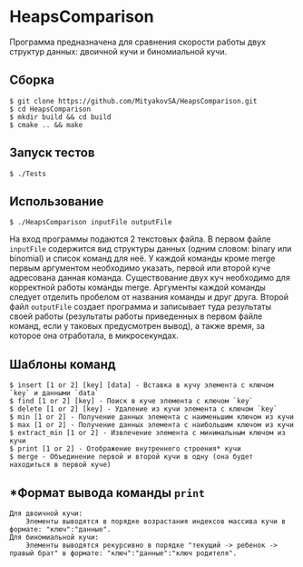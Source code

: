 # HeapsComparison

Программа предназначена для сравнения скорости работы двух структур данных: двоичной кучи и биномиальной кучи.

## Сборка

```ShellSession
$ git clone https://github.com/MityakovSA/HeapsComparison.git
$ cd HeapsComparison
$ mkdir build && cd build
$ cmake .. && make
```

## Запуск тестов

```ShellSession
$ ./Tests
```

## Использование

```ShellSession
$ ./HeapsComparison inputFile outputFile
```

На вход программы подаются 2 текстовых файла. В первом файле `inputFile` содержится вид структуры данных (одним словом: binary или binomial) и список команд для неё. У каждой команды кроме merge первым аргументом необходимо указать, первой или второй куче адресована данная команда. Существование двух куч необходимо для корректной работы команды merge. Аргументы каждой команды следует отделить пробелом от названия команды и друг друга. Второй файл `outputFile` создает программа и записывает туда результаты своей работы (результаты работы приведенных в первом файле команд, если у таковых предусмотрен вывод), а также время, за которое она отработала, в микросекундах.

## Шаблоны команд

```ShellSession
$ insert [1 or 2] [key] [data] - Вставка в кучу элемента с ключом `key` и данными `data`
$ find [1 or 2] [key] - Поиск в куче элемента с ключом `key`
$ delete [1 or 2] [key] - Удаление из кучи элемента с ключом `key`
$ min [1 or 2] - Получение данных элемента с наименьшим ключом из кучи
$ max [1 or 2] - Получение данных элемента с наибольшим ключом из кучи
$ extract_min [1 or 2] - Извлечение элемента с минимальным ключом из кучи
$ print [1 or 2] - Отображение внутреннего строения* кучи
$ merge - Объединение первой и второй кучи в одну (она будет находиться в первой куче)
```

## *Формат вывода команды `print`

```ShellSession
Для двоичной кучи:
    Элементы выводятся в порядке возрастания индексов массива кучи в формате: "ключ":"данные".
Для биномиальной кучи:
    Элементы выводятся рекурсивно в порядке "текущий -> ребенок -> правый брат" в формате: "ключ":"данные":"ключ родителя".
```